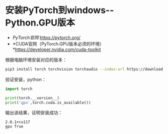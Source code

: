 # 安装PyTorch到windows--Python.GPU版本

- *PyTorch官网* https://pytorch.org/
- *CUDA官网（PyTorch.GPU版本必须的环境）*https://developer.nvidia.com/cuda-toolkit

根据电脑环境安装对应的版本：

```sh
pip3 install torch torchvision torchaudio --index-url https://download.pytorch.org/whl/cu117
```

验证安装，python：

```python
import torch

print(torch.__version__)
print('gpu',torch.cuda.is_available())
```

输出该结果，证明安装成功：

```
2.0.1+cu117
gpu True
```

